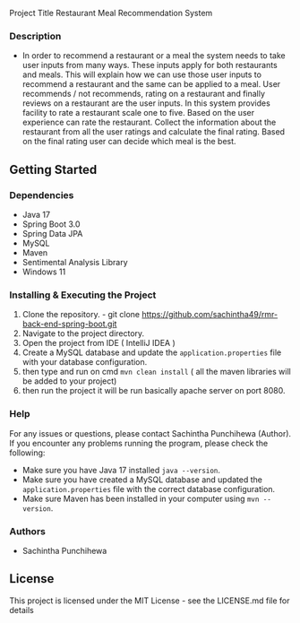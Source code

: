 Project Title
Restaurant Meal Recommendation System

### Description

- In order to recommend a restaurant or a meal the system needs to take user inputs
from many ways. These inputs apply for both restaurants and meals. This will explain
how we can use those user inputs to recommend a restaurant and the same can be
applied to a meal. User recommends / not recommends, rating on a restaurant and
finally reviews on a restaurant are the user inputs. In this system provides facility to
rate a restaurant scale one to five. Based on the user experience can rate the
restaurant. Collect the information about the restaurant from all the user ratings and
calculate the final rating. Based on the final rating user can decide which meal is
the best.

## Getting Started

### Dependencies
- Java 17
- Spring Boot 3.0
- Spring Data JPA
- MySQL
- Maven
- Sentimental Analysis Library
- Windows 11

### Installing & Executing the Project
1. Clone the repository. - git clone https://github.com/sachintha49/rmr-back-end-spring-boot.git
2. Navigate to the project directory.
3. Open the project from IDE ( IntelliJ IDEA )
4. Create a MySQL database and update the `application.properties` file with your database configuration.
5. then type and run on cmd `mvn clean install` ( all the maven libraries will be added to your project)
6. then run the project it will be run basically apache server on port 8080.

### Help
For any issues or questions, please contact Sachintha Punchihewa (Author).
If you encounter any problems running the program, please check the following:
- Make sure you have Java 17 installed `java --version`.
- Make sure you have created a MySQL database and updated the `application.properties` file with the correct database configuration.
- Make sure Maven has been installed in your computer using `mvn --version`.

### Authors
- Sachintha Punchihewa

## License
This project is licensed under the MIT License - see the LICENSE.md file for details
